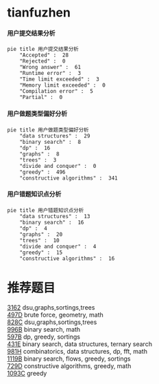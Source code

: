 # tianfuzhen

<!-- tabs:start -->



#### **用户提交结果分析**

```mermaid
pie title 用户提交结果分析
    "Accepted" :  28
    "Rejected" :  0
    "Wrong answer" :  61
    "Runtime error" :  3
    "Time limit exceeded" :  3
    "Memory limit exceeded" :  0
    "Compilation error" :  5
    "Partial" :  0
```

#### **用户做题类型偏好分析**

```mermaid
pie title 用户做题类型偏好分析
    "data structures" :  29
    "binary search" :  8
    "dp" :  16
    "graphs" :  8
    "trees" :  3
    "divide and conquer" :  0
    "greedy" :  496
    "constructive algorithms" :  341
```
#### **用户错题知识点分析**

```mermaid
pie title 用户错题知识点分析
    "data structures" :  13
    "binary search" :  16
    "dp" :  4
    "graphs" :  20
    "trees" :  10
    "divide and conquer" :  4
    "greedy" :  15
    "constructive algorithms" :  16
```



<!-- tabs:end -->
# 推荐题目
[3162](https://codeforces.com/contest/316/problem/2)		dsu,graphs,sortings,trees		  
[497D](https://codeforces.com/contest/497/problem/D)		brute force,
                        geometry,
                        math		  
[828C](https://codeforces.com/contest/828/problem/C)		dsu,graphs,sortings,trees		  
[996B](https://codeforces.com/contest/996/problem/B)		binary search,
                        math		  
[597B](https://codeforces.com/contest/597/problem/B)		dp,
                        greedy,
                        sortings		  
[431E](https://codeforces.com/contest/431/problem/E)		binary search,
                        data structures,
                        ternary search		  
[981H](https://codeforces.com/contest/981/problem/H)		combinatorics,
                        data structures,
                        dp,
                        fft,
                        math		  
[1119B](https://codeforces.com/contest/1119/problem/B)		binary search,
                        flows,
                        greedy,
                        sortings		  
[729D](https://codeforces.com/contest/729/problem/D)		constructive algorithms,
                        greedy,
                        math		  
[1093C](https://codeforces.com/contest/1093/problem/C)		greedy		  
